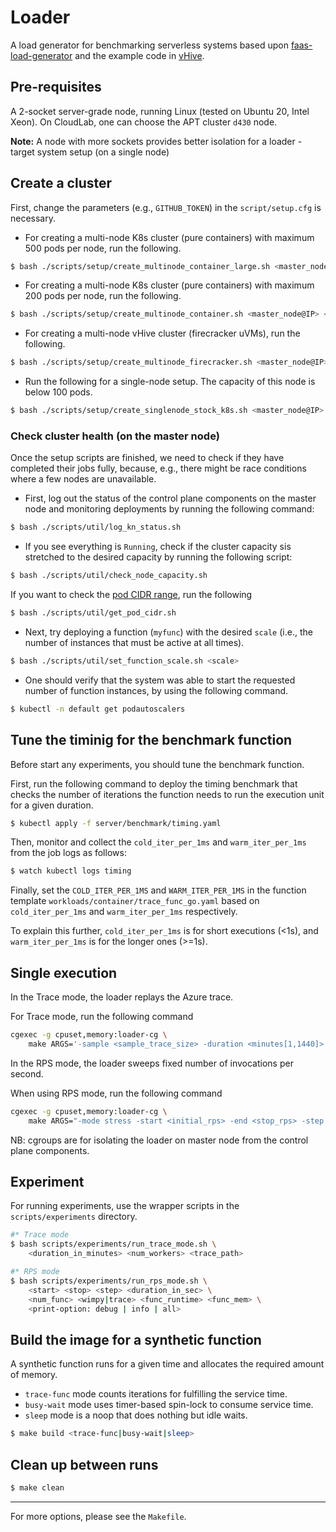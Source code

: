 # Loader

A load generator for benchmarking serverless systems based upon [faas-load-generator](https://github.com/eth-easl/faas-load-generator) and the example code in [vHive](https://github.com/ease-lab/vhive).

## Pre-requisites

A 2-socket server-grade node, running Linux (tested on Ubuntu 20, Intel Xeon). On CloudLab, one can choose the APT cluster `d430` node. 

**Note:** A node with more sockets provides better isolation for a loader - target system setup (on a single node)
## Create a cluster

First, change the parameters (e.g., `GITHUB_TOKEN`) in the `script/setup.cfg` is necessary.

* For creating a multi-node K8s cluster (pure containers) with maximum 500 pods per node, run the following.

```bash
$ bash ./scripts/setup/create_multinode_container_large.sh <master_node@IP> <worker_node@IP> ...
```

* For creating a multi-node K8s cluster (pure containers) with maximum 200 pods per node, run the following.

```bash
$ bash ./scripts/setup/create_multinode_container.sh <master_node@IP> <worker_node@IP> ...
```

* For creating a multi-node vHive cluster (firecracker uVMs), run the following.

```bash
$ bash ./scripts/setup/create_multinode_firecracker.sh <master_node@IP> <worker_node@IP> ...
```

* Run the following for a single-node setup. The capacity of this node is below 100 pods.

```bash
$ bash ./scripts/setup/create_singlenode_stock_k8s.sh <master_node@IP> 
```

### Check cluster health (on the master node)

Once the setup scripts are finished, we need to check if they have completed their jobs fully, because, e.g., there might be race conditions where a few nodes are unavailable. 

* First, log out the status of the control plane components on the master node and monitoring deployments by running the following command:

```bash
$ bash ./scripts/util/log_kn_status.sh
```

* If you see everything is `Running`, check if the cluster capacity sis stretched to the desired capacity by running the following script:

```bash
$ bash ./scripts/util/check_node_capacity.sh
```

If you want to check the [pod CIDR range](https://www.ibm.com/docs/en/cloud-private/3.1.2?topic=networking-kubernetes-network-model), run the following

```bash
$ bash ./scripts/util/get_pod_cidr.sh
```

* Next, try deploying a function (`myfunc`) with the desired `scale` (i.e., the number of instances that must be active at all times).

```bash
$ bash ./scripts/util/set_function_scale.sh <scale>
```

* One should verify that the system was able to start the requested number of function instances, by using the following command.

```bash
$ kubectl -n default get podautoscalers
```


## Tune the timinig for the benchmark function

Before start any experiments, you should tune the benchmark function. 

First, run the following command to deploy the timing benchmark that checks the number of iterations the function needs to run the execution unit for a given duration.

```bash
$ kubectl apply -f server/benchmark/timing.yaml
```

Then, monitor and collect the `cold_iter_per_1ms` and `warm_iter_per_1ms` from the job logs as follows:
```bash
$ watch kubectl logs timing
```

Finally, set the `COLD_ITER_PER_1MS` and `WARM_ITER_PER_1MS` in the function template `workloads/container/trace_func_go.yaml` based on `cold_iter_per_1ms` and `warm_iter_per_1ms` respectively.

To explain this further, `cold_iter_per_1ms` is for short executions (<1s), and `warm_iter_per_1ms` is for the longer ones (>=1s).

## Single execution

In the Trace mode, the loader replays the Azure trace.

For Trace mode, run the following command

```bash
cgexec -g cpuset,memory:loader-cg \
    make ARGS='-sample <sample_trace_size> -duration <minutes[1,1440]> -cluster <num_workers> -server <trace|busy|sleep> -tracePath <path_to_trace> -warmup' run
```

In the RPS mode, the loader sweeps fixed number of invocations per second.

When using RPS mode, run the following command

```bash
cgexec -g cpuset,memory:loader-cg \
    make ARGS="-mode stress -start <initial_rps> -end <stop_rps> -step <rps_step> -slot <rps_step_in_seconds> -server <trace|busy|sleep> -totalFunctions <num_functions>" run 2>&1 | tee stress.log
```

NB: cgroups are for isolating the loader on master node from the control plane components.

## Experiment

For running experiments, use the wrapper scripts in the `scripts/experiments` directory.

```bash
#* Trace mode
$ bash scripts/experiments/run_trace_mode.sh \
    <duration_in_minutes> <num_workers> <trace_path>

#* RPS mode
$ bash scripts/experiments/run_rps_mode.sh \
    <start> <stop> <step> <duration_in_sec> \
    <num_func> <wimpy|trace> <func_runtime> <func_mem> \
    <print-option: debug | info | all>
```

## Build the image for a synthetic function

A synthetic function runs for a given time and allocates the required amount of memory.

* `trace-func` mode counts iterations for fulfilling the service time.
* `busy-wait` mode uses timer-based spin-lock to consume service time.
* `sleep` mode is a noop that does nothing but idle waits.

```bash
$ make build <trace-func|busy-wait|sleep>
```

## Clean up between runs

```bash
$ make clean
```

---

For more options, please see the `Makefile`.
